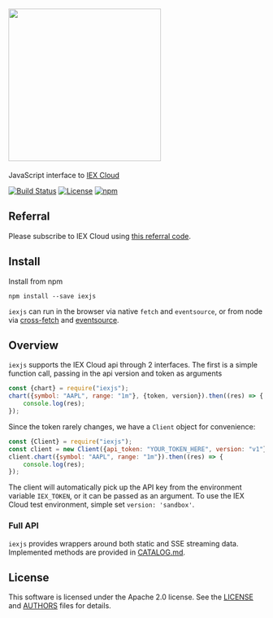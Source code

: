 # <img src="https://raw.githubusercontent.com/timkpaine/iexjs/main/docs/img/icon.png" width="300">

JavaScript interface to [IEX Cloud](https://iexcloud.io/docs/api/)

[![Build Status](https://github.com/timkpaine/iexjs/workflows/Build%20Status/badge.svg?branch=main)](https://github.com/timkpaine/iexjs/actions?query=workflow%3A%22Build+Status%22)
[![License](https://img.shields.io/github/license/timkpaine/iexjs.svg)](https://github.com/timkpaine/iexjs/)
[![npm](https://img.shields.io/npm/v/iexjs)](https://www.npmjs.com/package/iexjs)

## Referral

Please subscribe to IEX Cloud using [this referral code](https://iexcloud.io/s/6332a3c3 ).

## Install

Install from npm

`npm install --save iexjs`

`iexjs` can run in the browser via native `fetch` and `eventsource`, or from node via [cross-fetch](https://www.npmjs.com/package/cross-fetch) and [eventsource](https://github.com/EventSource/eventsource).

## Overview

`iexjs` supports the IEX Cloud api through 2 interfaces. The first is a simple function call, passing in the api version and token as arguments

```javascript
const {chart} = require("iexjs");
chart({symbol: "AAPL", range: "1m"}, {token, version}).then((res) => {
    console.log(res);
});
```

Since the token rarely changes, we have a `Client` object for convenience:

```javascript
const {Client} = require("iexjs");
const client = new Client({api_token: "YOUR_TOKEN_HERE", version: "v1"});
client.chart({symbol: "AAPL", range: "1m"}).then((res) => {
    console.log(res);
});
```

The client will automatically pick up the API key from the environment variable `IEX_TOKEN`, or it can be passed as an argument. To use the IEX Cloud test environment, simple set `version: 'sandbox'`.

### Full API
`iexjs` provides wrappers around both static and SSE streaming data. Implemented methods are provided in [CATALOG.md](CATALOG.md).

## License

This software is licensed under the Apache 2.0 license. See the
[LICENSE](LICENSE) and [AUTHORS](AUTHORS) files for details.
